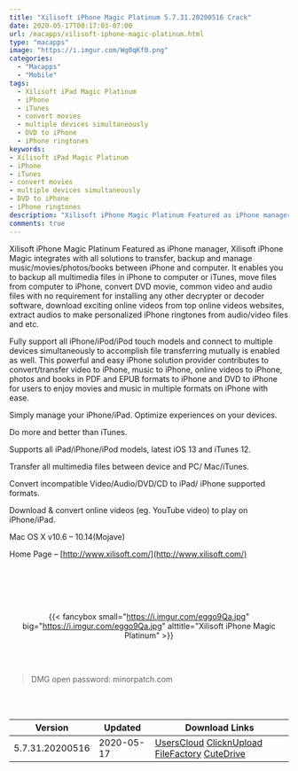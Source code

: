 ```yaml
---
title: "Xilisoft iPhone Magic Platinum 5.7.31.20200516 Crack"
date: 2020-05-17T00:17:03-07:00
url: /macapps/xilisoft-iphone-magic-platinum.html
type: "macapps"
image: "https://i.imgur.com/Wg0qKf0.png"
categories:
  - "Macapps"
  - "Mobile"
tags:
  - Xilisoft iPad Magic Platinum
  - iPhone
  - iTunes
  - convert movies
  - multiple devices simultaneously
  - DVD to iPhone
  - iPhone ringtones
keywords:
- Xilisoft iPad Magic Platinum
- iPhone
- iTunes
- convert movies
- multiple devices simultaneously
- DVD to iPhone
- iPhone ringtones
description: "Xilisoft iPhone Magic Platinum Featured as iPhone manager, Xilisoft iPhone Magic integrates with all solutions to transfer, backup and manage music/movies/photos/books between iPhone and computer"
comments: true
---
```


Xilisoft iPhone Magic Platinum Featured as iPhone manager, Xilisoft iPhone Magic integrates with all solutions to transfer, backup and manage music/movies/photos/books between iPhone and computer. It enables you to backup all multimedia files in iPhone to computer or iTunes, move files from computer to iPhone, convert DVD movie, common video and audio files with no requirement for installing any other decrypter or decoder software, download exciting online videos from top online videos websites, extract audios to make personalized iPhone ringtones from audio/video files and etc.

Fully support all iPhone/iPod/iPod touch models and connect to multiple devices simultaneously to accomplish file transferring mutually is enabled as well. This powerful and easy iPhone solution provider contributes to convert/transfer video to iPhone, music to iPhone, online videos to iPhone, photos and books in PDF and EPUB formats to iPhone and DVD to iPhone for users to enjoy movies and music in multiple formats on iPhone with ease.

Simply manage your iPhone/iPad. Optimize experiences on your devices.

Do more and better than iTunes.

Supports all iPad/iPhone/iPod models, latest iOS 13 and iTunes 12.

Transfer all multimedia files between device and PC/ Mac/iTunes.

Convert incompatible Video/Audio/DVD/CD to iPad/ iPhone supported formats.

Download & convert online videos (eg. YouTube video) to play on iPhone/iPad.

Mac OS X v10.6 – 10.14(Mojave)

Home Page – [http://www.xilisoft.com/](http://www.xilisoft.com/)

<br/>
<br/>
<script async src="https://pagead2.googlesyndication.com/pagead/js/adsbygoogle.js"></script>
<ins class="adsbygoogle"
     style="display:block; text-align:center;"
     data-ad-layout="in-article"
     data-ad-format="fluid"
     data-ad-client="ca-pub-8746275014476192"
     data-ad-slot="5144997159"></ins>
<script>
     (adsbygoogle = window.adsbygoogle || []).push({});
</script>
<br/>
<br/>


<center>

{{< fancybox small="https://i.imgur.com/eggo9Qa.jpg" big="https://i.imgur.com/eggo9Qa.jpg" alttitle="Xilisoft iPhone Magic Platinum" >}}

</center>

<br/>
<br/>


> DMG open password: minorpatch.com

<br/>

<br/>
<div id="history_version" class="history_version">

| Version | Updated | Download Links |
| ---- | ---- | ---- |
| 5.7.31.20200516 | 2020-05-17 | [UsersCloud](https://ouo.io/Lk3ncA)   [ClicknUpload](https://ouo.io/cBhqn8)   [FileFactory](https://ouo.io/bp2yotK)   [CuteDrive](https://ouo.io/yFjBt2) |

</div>
